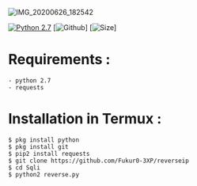 ![IMG_20200626_182542](https://user-images.githubusercontent.com/59508497/85852637-2f72e080-b7db-11ea-8fa9-1dae84f77352.JPG)

[![Python 2.7](https://img.shields.io/badge/python-2.7-yellow.svg)](https://www.python.org/)
[![Github](https://img.shields.io/github/stars/FUKUR0-3XP/reverseip?style=social)]
[![Size](https://img.shields.io/github/languages/code-size/FUKUR0-3XP/reverseip?label=Size%20Code)]

# Requirements :

```
- python 2.7
- requests
```
# Installation in Termux :

```
$ pkg install python
$ pkg install git
$ pip2 install requests
$ git clone https://github.com/Fukur0-3XP/reverseip
$ cd Sqli
$ python2 reverse.py
```
